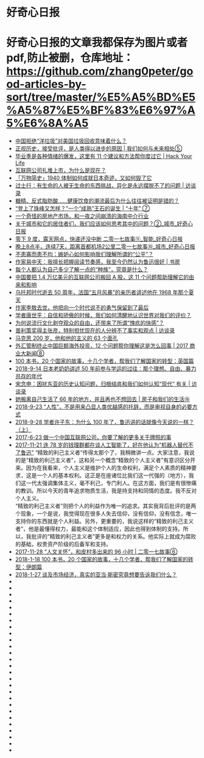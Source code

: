 # 好奇心日报
# 好奇心日报的文章我都保存为图片或者pdf,防止被删，仓库地址：https://github.com/zhang0peter/good-articles-by-sort/tree/master/%E5%A5%BD%E5%A5%87%E5%BF%83%E6%97%A5%E6%8A%A5
*   [中国拒绝“洋垃圾”对美国垃圾回收意味着什么？](http://www.qdaily.com/articles/53795.html)
*   [正视历史，接受批评，是人类得以进步的原因 | 我们如何与未来相处⑤](http://www.qdaily.com/articles/52682.html)
*   [毕业季是各种情绪的爆发，这里有 11 个建议和方法帮你度过它 | Hack Your Life](http://www.qdaily.com/cards/53628.html)
*   [互联网公司扎堆上市，为什么是现在？](http://www.qdaily.com/articles/54764.html)
*   [「万物简史」1940 体制如何成就日本奇迹，又如何毁了它](http://www.qdaily.com/articles/54743.html)
*   [过士行：有生命的人被无生命的东西挑战，异化是永远摆脱不了的问题 | 访谈录](http://www.qdaily.com/articles/54894.html)
*   [糖精、反式脂肪酸……健康饮食的潮流最后为什么往往被证明是错的？](http://www.qdaily.com/articles/54700.html)
*   [“登上了珠峰又怎样？”一个“成熟”王石的诞生 | “十年” ⑦](http://www.qdaily.com/articles/54065.html)
*   [一个奇怪的房地产市场，和一夜之间崩溃的海南中介行业](http://www.qdaily.com/articles/55191.html)
*   [关于城市和它的居住者们，我们应该如何思考其中的问题？②_城市_好奇心日报](https://github.com/zhang0peter/good-articles-by-sort/blob/master/精选/关于城市和它的居住者们，我们应该如何思考其中的问题？②_城市_好奇心日报.pdf)
*   [零下 9 度，露天网点，快递还没中断   二零一七故事⑪_智能_好奇心日报](https://github.com/zhang0peter/good-articles-by-sort/blob/master/精选/零下9度，露天网点，快递还没中断二零一七故事⑪_智能_好奇心日报.pdf)
*   [晚上8点半，连续7天，距离首都机场2公里二零一七故事⑩_城市_好奇心日报](https://github.com/zhang0peter/good-articles-by-sort/blob/master/精选/晚上8点半，连续7天，距离首都机场2公里二零一七故事⑩_城市_好奇心日报.pdf)
*   [不患寡而患不均：嫉妒心如何影响我们理解所谓的“公平”？](http://www.qdaily.com/articles/53101.html)
*   [作家易中天：我擅长把握阅读节奏感，我至今仍然认为鲁迅很好 | 书房](http://www.qdaily.com/articles/52774.html)
*   [每个人都认为自己多少了解一点的“种族”，究竟是什么？](http://www.qdaily.com/articles/52702.html)
*   [中国要把 1.4 万亿美元的互联网公司搬回 A 股，这 11 个问题帮助理解它的由来和影响](http://www.qdaily.com/cards/51306.html)
*   [乌托邦时代逝去 50 周年，法国“五月风暴”的亲历者讲述他在 1968 年那个夏天](http://www.qdaily.com/articles/55521.html)
*   [作家李敖去世，他把向一个时代说不的勇气保留到了最后](http://www.qdaily.com/articles/51218.html?share_from=app)
*   [学者唐世平：自信和骄傲的时候，我们如何清醒地认识世界对我们的评价？](http://www.qdaily.com/articles/51345.html?share_from=app)
*   [为何说流行文化剥夺观众的自由，还带来了所谓“愧疚的快感”？](http://www.qdaily.com/articles/52330.html?share_from=app)
*   [普利策奖得主张彦，特别担忧现在的人分辨不了事实和观点 | 访谈录](http://www.qdaily.com/articles/51186.html?share_from=app)
*   [马克思 200 岁，他和他的主义的 63 个面孔](http://www.qdaily.com/articles/52865.html?share_from=app)
*   [外汇管制终止中国巨额海外投资，12 个问题帮你理解这是怎么回事 | 2017 商业大新闻⑧](http://www.qdaily.com/cards/49437.html?share_from=app)
*   [100 本书，20 个国家的故事，十几个学者，帮我们了解国家的转型：英国篇](http://www.qdaily.com/cards/51625.html?share_from=app)
*   [2018-9-14 日本老奶奶讲述 50 年前参与学运的过往：那个理想、自由、暴力共存的年代](http://www.qdaily.com/articles/56243.html?share_from=app)
*   [宋念申：困扰东亚的历史认知问题，归根结底和我们如何认知“现代” 有关 | 访谈录](http://www.qdaily.com/articles/56218.html?share_from=app)
*   [她搬离自己生活了 66 年的地方，并且再也不想回去 | 房子和我们的生活⑱](http://www.qdaily.com/articles/55994.html?share_from=app)
*   [2018-9-23 “人性”，不是用来凸显人类优越感的托辞，而是审视自身的必要方式](http://www.qdaily.com/articles/55542.html?share_from=app)
*   [2018-9-28 学者许子东：为什么 100 年了，鲁迅讲的话就像今天说的一样？（上）](http://www.qdaily.com/articles/55720.html?share_from=app)
*   [2017-6-23 做一个中国互联网公司，你要了解的更多关于牌照的事](http://www.qdaily.com/cards/36168.html?share_from=app)
*   [2017-11-21 连 78 岁的钱理群都在谈人工智能了，好在他认为“机器人替代不了鲁迅”](http://www.qdaily.com/articles/47394.html?share_from=app)
“精致的利己主义者”传得太那个了，我稍微讲一点。大家注意，我说的是“精致的利己主义者”，这和另一个概念“精致的个人主义者”有意识区分开来。因为在我看来，个人主义是维护个人的生命权利，满足个人素质的精神要求，这是一个人的基本权利。这正是在座诸位比我们这一代强的（地方），我们这一代太强调集体主义，毫不利己，专门利人。在这方面，我们是有很惨痛的教训。所以今天的青年追求物质生活，我是持支持和同情的态度。我不反对个人主义。     
“精致的利己主义者”则把个人的利益作为唯一的追求。其实我背后批评的是两个现象，一个是说，我觉得现在很多人失去信仰，没有信仰，没有信念，唯一支持你的东西就是个人利益。另外，更重要的，我说这样的“精致的利己主义者”，他是最懂得权力，最能和这个体制适应，因此也得到体制的支持。所以，我批评的“精致的利己主义者”更多是和权力的关系。他实际上就成为腐败的基础，权贵资产阶级的后备军和支持。
*   [2017-11-28 “人文关怀”，和皮村多出来的 96 小时 | 二零一七故事⑥](http://www.qdaily.com/articles/47670.html?share_from=app)
*   [2018-1-18 100 本书，20 个国家的故事，十几个学者，帮我们了解国家的转型：伊朗篇](http://www.qdaily.com/cards/49330.html?share_from=app)
*   [2018-1-27 谈及市场经济，真实的亚当·斯密究竟想要告诉我们什么？](http://www.qdaily.com/articles/49608.html?share_from=app)
*   []()
*   []()
*   []()
*   []()
*   []()
*   []()
*   []()
*   []()
*   []()
*   []()
*   []()
*   []()
*   []()
*   []()
*   []()
*   []()
*   []()
*   []()
*   []()
*   []()
*   []()
*   []()
*   []()
*   []()
*   []()
*   []()
*   []()






